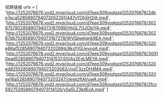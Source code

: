 视屏链接 urls = [
  'http://1252076676.vod2.myqcloud.com/d7eee309vodgzp1252076676/2dbe7eca5285890794073052281/447nYOh5H2IA.mp4',
  'http://1252076676.vod2.myqcloud.com/d7eee309vodgzp1252076676/302875785285890794073167099/HhGL7OJObiYA.mp4',
  'http://1252076676.vod2.myqcloud.com/d7eee309vodgzp1252076676/30287db75285890794073167278/WVQpwkgnb9EA.mp4',
  'http://1252076676.vod2.myqcloud.com/d7eee309vodgzp1252076676/320e66af5285890794073202694/8ksYlGUevogA.mp4',
  'http://1252076676.vod2.myqcloud.com/d7eee309vodgzp1252076676/30010ead5285890794073141537/DGAx2EgLMEYA.mp4',
  'http://1252076676.vod2.myqcloud.com/d7eee309vodgzp1252076676/320ed9255285890794073203062/JyqT3zzDH4MA.mp4',
  'http://1252076676.vod2.myqcloud.com/d7eee309vodgzp1252076676/320ee16a5285890794073203247/okwtzftAVuwA.mp4',
  'http://1252076676.vod2.myqcloud.com/d7eee309vodgzp1252076676/2fcc59275285890794073114126/ySa5LZ3k4EcA.mp4'
]